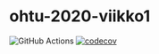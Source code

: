 # ohtu-2020-viikko1

![GitHub Actions](https://github.com/vornsami/ohtu-2020-viikko1/workflows/Java%20CI%20with%20Gradle/badge.svg)
[![codecov](https://codecov.io/gh/vornsami/ohtu-2020-viikko1/branch/main/graph/badge.svg?token=QBNFS3Z80Y)](https://codecov.io/gh/vornsami/ohtu-2020-viikko1)
